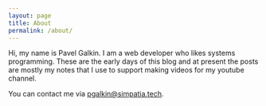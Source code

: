 ```yaml
---
layout: page
title: About
permalink: /about/
---
```


Hi, my name is Pavel Galkin. I am a web developer who likes systems
programming. These are the early days of this blog and at present the posts are
mostly my notes that I use to support making videos for my youtube channel.

You can contact me via pgalkin@simpatia.tech.
